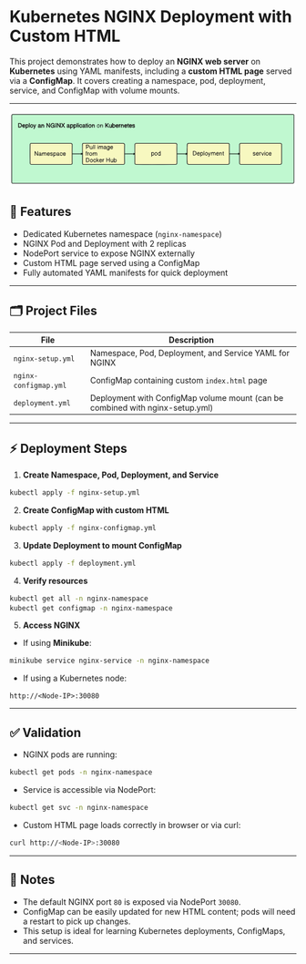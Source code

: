 # Kubernetes NGINX Deployment with Custom HTML

This project demonstrates how to deploy an **NGINX web server** on **Kubernetes** using YAML manifests, including a **custom HTML page** served via a **ConfigMap**. It covers creating a namespace, pod, deployment, service, and ConfigMap with volume mounts.

---
![image](https://github.com/abhijitray7810/Kubernetes-Work/blob/2a08fc327bd315a256d9893c33c29b8da9a616d0/Deploy%20an%20NGINX%20application%20on%20k8s/Screenshot%202025-10-15%20010344.png)

## 🚀 **Features**

* Dedicated Kubernetes namespace (`nginx-namespace`)
* NGINX Pod and Deployment with 2 replicas
* NodePort service to expose NGINX externally
* Custom HTML page served using a ConfigMap
* Fully automated YAML manifests for quick deployment

---

## 🗂️ **Project Files**

| File                  | Description                                                                   |
| --------------------- | ----------------------------------------------------------------------------- |
| `nginx-setup.yml`     | Namespace, Pod, Deployment, and Service YAML for NGINX                        |
| `nginx-configmap.yml` | ConfigMap containing custom `index.html` page                                 |
| `deployment.yml`      | Deployment with ConfigMap volume mount (can be combined with nginx-setup.yml) |

---

## ⚡ **Deployment Steps**

1. **Create Namespace, Pod, Deployment, and Service**

```bash
kubectl apply -f nginx-setup.yml
```

2. **Create ConfigMap with custom HTML**

```bash
kubectl apply -f nginx-configmap.yml
```

3. **Update Deployment to mount ConfigMap**

```bash
kubectl apply -f deployment.yml
```

4. **Verify resources**

```bash
kubectl get all -n nginx-namespace
kubectl get configmap -n nginx-namespace
```

5. **Access NGINX**

* If using **Minikube**:

```bash
minikube service nginx-service -n nginx-namespace
```

* If using a Kubernetes node:

```
http://<Node-IP>:30080
```

---

## ✅ **Validation**

* NGINX pods are running:

```bash
kubectl get pods -n nginx-namespace
```

* Service is accessible via NodePort:

```bash
kubectl get svc -n nginx-namespace
```

* Custom HTML page loads correctly in browser or via curl:

```bash
curl http://<Node-IP>:30080
```

---

## 📌 **Notes**

* The default NGINX port `80` is exposed via NodePort `30080`.
* ConfigMap can be easily updated for new HTML content; pods will need a restart to pick up changes.
* This setup is ideal for learning Kubernetes deployments, ConfigMaps, and services.

---

